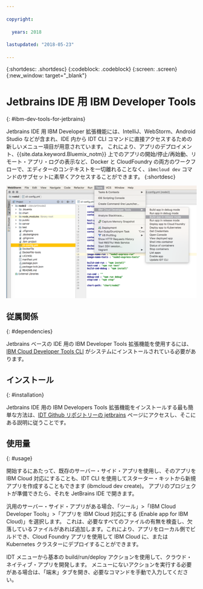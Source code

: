 ```yaml
---

copyright:

  years: 2018

lastupdated: "2018-05-23"

---
```


{:shortdesc: .shortdesc}
{:codeblock: .codeblock}
{:screen: .screen}
{:new_window: target="_blank"}

# Jetbrains IDE 用 IBM Developer Tools
{: #ibm-dev-tools-for-jetbrains}

Jetbrains IDE 用 IBM Developer 拡張機能には、IntelliJ、WebStorm、Android Studio などが含まれ、IDE 内から IDT CLI コマンドに直接アクセスするための新しいメニュー項目が用意されています。 これにより、アプリのデプロイメント、{{site.data.keyword.Bluemix_notm}} 上でのアプリの開始/停止/再始動、リモート・アプリ・ログの表示など、Docker と CloudFoundry の両方のワークフローで、エディターのコンテキストを一切離れることなく、`ibmcloud dev` コマンドのサブセットに素早くアクセスすることができます。
{:shortdesc}

![WebStorm IDE 内で実行される IBM Developer Tools の画面キャプチャー。](jetbrains.png "WebStorm IDE 内で実行される IDT メニューの例")

## 従属関係
{: #dependencies}

Jetbrains ベースの IDE 用の IBM Developer Tools 拡張機能を使用するには、[IBM Cloud Developer Tools CLI](index.html) がシステムにインストールされている必要があります。

## インストール
{: #installation}

Jetbrains IDE 用の IBM Developers Tools 拡張機能をインストールする最も簡単な方法は、[IDT Github リポジトリーの jetbrains](https://github.com/IBM-Cloud/ibm-cloud-developer-tools/tree/master/jetbrains) ページにアクセスし、そこにある説明に従うことです。

## 使用量
{: #usage}

開始するにあたって、既存のサーバー・サイド・アプリを使用し、そのアプリを IBM Cloud 対応にすることも、IDT CLI を使用してスターター・キットから新規アプリを作成することもできます (ibmcloud dev create)。 アプリのプロジェクトが準備できたら、それを JetBrains IDE で開きます。

汎用のサーバー・サイド・アプリがある場合、「ツール」>「IBM Cloud Developer Tools」>「アプリを IBM Cloud 対応にする (Enable app for IBM Cloud)」を選択します。 これは、必要なすべてのファイルの有無を検査し、欠落しているファイルがあれば追加します。これにより、アプリをローカル側でビルドでき、Cloud Foundry アプリを使用して IBM Cloud に、または Kubernetes クラスターにデプロイすることができます。

IDT メニューから基本の build/run/deploy アクションを使用して、クラウド・ネイティブ・アプリを開発します。 メニューにないアクションを実行する必要がある場合は、「端末」タブを開き、必要なコマンドを手動で入力してください。
